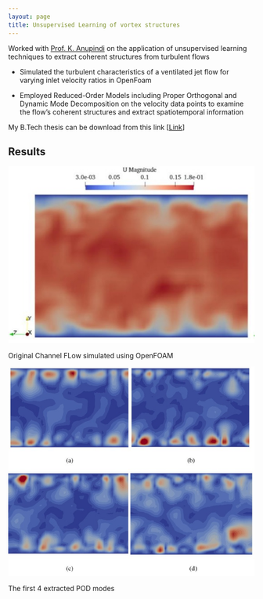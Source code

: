 ```yaml
---
layout: page
title: Unsupervised Learning of vortex structures
---
```


Worked with [Prof. K. Anupindi](https://home.iitm.ac.in/kanupindi/) on the application of unsupervised learning techniques to extract coherent structures from turbulent flows

- Simulated the turbulent characteristics of a ventilated jet flow for varying inlet velocity ratios in OpenFoam

- Employed Reduced-Order Models including Proper Orthogonal and Dynamic Mode Decomposition on the velocity data points to examine the flow’s coherent structures and extract spatiotemporal information

My B.Tech thesis can be download from this link [[Link](https://drive.google.com/file/d/1ERDDqIiyXoyI8KDQYbazD4PtYc3OXXmC/view?usp=sharing)]

## Results

![IPM1_photo](/assets/mean_flow.jpeg)<br />
<!-- <br></br> -->
Original Channel FLow simulated using OpenFOAM

<!-- <p align="center">
  <img src="/assets/mean_flow.jpeg" alt="IPM1_photo" />
</p> -->
  <!-- <img src="/assets/mean_flow.jpeg" alt="IPM1_photo"> -->
  

<!-- <p style="text-align: center; font-style: italic;"> 
Original Channel FLow simulated using OpenFOAM
</p> -->


![IPM1_photo](/assets/POD_modes.jpeg)<br />
<!-- <br></br> -->
The first 4 extracted POD modes

<!-- 
<p style="text-align: center; font-style: italic;"> 
The first 4 extracted POD modes
</p> -->



<!-- <object data="../assets/SiddharthDey_BTP.pdf" width="900" height="1000" type='application/pdf'></object> -->
